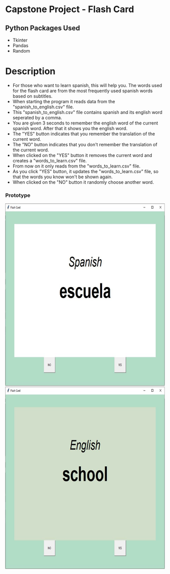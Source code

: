 # Capstone Project - Flash Card
## Python Packages Used
- Tkinter
- Pandas
- Random

# Description
- For those who want to learn spanish, this will help you. The words used for the flash card are from the most frequently used spanish words based on subtitles.
- When starting the program it reads data from the "spanish_to_english.csv" file.
- This "spanish_to_english.csv" file contains spanish and its english word seperated by a comma.
- You are given 3 seconds to remember the english word of the current spanish word. After that it shows you the english word.
- The "YES" button indicates that you remember the translation of the current word.
- The "NO" button indicates that you don't remember the translation of the current word.
- When clicked on the "YES" button it removes the current word and creates a "words_to_learn.csv" file.
- From now on it only reads from the "words_to_learn.csv" file.
- As you click "YES" button, it updates the "words_to_learn.csv" file, so that the words you know won't be shown again.
- When clicked on the "NO" button it randomly choose another word.

### Prototype
<img width=902 height=576 src="https://github.com/gokul-sarath07/CapstoneProject-Flash-Card/blob/main/support_files/flash%20Card%201.JPG" alt="Spanish">
<br>
<img width=902 height=576 src="https://github.com/gokul-sarath07/CapstoneProject-Flash-Card/blob/main/support_files/flash%20Card%202.JPG" alt="English">
